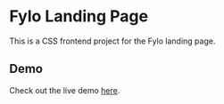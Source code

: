 # Fylo Landing Page

This is a CSS frontend project for the Fylo landing page.

## Demo

Check out the live demo [here](https://045-joval.github.io/fylo-landing-page/).
